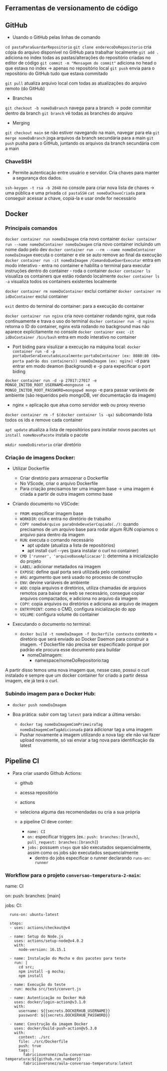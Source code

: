 ## Ferramentas de versionamento de código

## GitHub

- Usando o GitHub pelas linhas de comando

`cd pastaParaGuardarRepositorio`
`git clone enderecoDoRepositorio` cria cópia do arquivo disponível no GitHub para trabalhar localmente
`git add .` adiciona no index todas as pastas/alterações do repositório criadas no editor de código
`git commit -m "Mensagem do commit"` adiciona no head o que estava no index -> apenas no repositório local
`git push` envia para o repositório do GitHub tudo que estava commitado

`git pull` atualiza arquivo local com todas as atualizações do arquivo remoto (do GitHub)

- Branches

`git checkout -b nomeDaBranch` navega para a branch -> pode commitar dentro da branch
`git branch` vê todas as branches do arquivo

- Merging

`git checkout main` se não estiver navegando na main, navegar para ela
`git merge nomeDaBranch` joga arquivos da branch secundária para a main
`git push` pusha para o GitHub, juntando os arquivos da branch secundária com a main


### ChaveSSH 

- Permite autenticação entre usuário e servidor. Cria chaves para manter a segurança dos dados.

`ssh-keygen -t rsa -b 2048` no console para criar nova lista de chaves -> uma pública e uma privada
`cd pastaSSH`
`cat nomeDaChaveCriada` para conseguir acessar a chave, copiá-la e usar onde for necessário


## Docker

### Principais comandos

`docker container run nomeDaImagem` cria novo container
`docker container run --name nomeDoContainer nomeDaImagem` cria novo container incluindo um nome dado pelo dev
`docker container run --rm --name nomeDoContainer nomeDaImagem` executa o container e ele se auto remove ao final da execução
`docker container run -it nomeDaImagem /ComandoQueQuerExecutar` entra em modo interativo - entra no container e habilita o terminal para executar instruções dentro do container - roda o container
`docker container ls` visualiza os containers que estão rodando localmente
`docker container ls -a` visualiza todos os containers existentes localmente

`docker container rm nomeDoContainer` exclui container
`docker container rm idDoContainer` exclui container

`exit` dentro do terminal do container: para a execução do container

`docker container run nginx` cria novo container rodando nginx, que roda continuamente e trava o uso do terminal
`docker container run -d nginx` retorna o ID do container, nginx está rodando no background mas não aparece explicitamente no console
`docker container exec -it idDoContainer /bin/bash` entra em modo interativo no container

- Port biding para visulizar a execução na máquina local: 
`docker container run -d -p portaQueSeraExecutadoLocalmente:portaDoContainer (ex: 8080:80 (80= porta padrão dos containers)) nomeDaImagem (ex: nginx)` -d para entrar em modo deamon (background) e -p para expecificar o port biding

`docker container run -d -p 27017:27017 -e MONGO_INITDB_ROOT_USERNAME=mongouse -e MONGO_INITDB_ROOT_PASSWORD=mongopwd mongo` -e para passar variáveis de ambiente (são requeridos pelo mongoDB, ver documentação da imagem)

- nginx = aplicação que atua como servidor web ou proxy reverso

`docker container rm -f $(docker container ls -qa)` subcomando lista todos os ids e remove cada container

`apt update` atualiza a lista de repositórios para instalar novos pacotes
`apt install nomeNovoPacote` instala o pacote



`mkdir nomeDoDiretorio` criar diretório


### Criação de imagens Docker:
  - Utilizar Dockerfile
    - Criar diretório para armazenar o Dockerfile
    - No VScode, criar o arquivo Dockerfile
    - Para criação precisamos ter uma imagem base -> uma imagem é criada a partir de outra imagem commo base

 - Criando documento no VSCode:
   - `FROM`: especificar imagem base
   - `WORKDIR`: cria e entra no diretório de trabalho 
   - `COPY nomeDoArquivo paraOndeDeveSerCopiado(./)`: quando precisamos de um arquivo base para rodar algum RUN copiamos o arquivo para dentro da imagem
   - `RUN`: executa o comando necessário
     - apt update (atualiza a lista de repositórios)
     - apt install curl --yes (para instalar o curl no container)
   - `CMD ['runner', 'arquivoBaseAplicacao']`: determina a inicialização do projeto
   - `LABEL`: adicionar metadados na imagem
   - `EXPOSE`: define qual porta será utilizada pelo container
   - `ARG`: argumento que será usado no processo de construção
   - `ENV`: devine variáveis de ambiente
   - `ADD`: copia arquivos e diretórios, utiliza chamadas de arquivos remotos para baixar da web se necessário, consegue copiar arquivos compactados, e adiciona no arquivo da imagem
   - `COPY`: copia arquivos ou diretórios e adiciona ao arquivo de imagem
   - `ENTRYPOINT`: como o CMD, configura inicialização do app
   - `VOLUME`: configura volume do container



 - Executando o documento no terminal:
   - `docker build -t nomeDaImagem -f Dockerfile contexto` contexto = diretório que será enviado ao Docker Daemon para construir a imagem. -f Dockerfile não precisa ser especificado porque por padrão ele procura esse documento para buildar
     - nomeDaImagem:
       - namespace/nomeDoRepositorio:tag
   
A partir disso temos uma nova imagem que, nesse caso, possui o curl instalado e sempre que um docker container for criado a partir dessa imagem, ele já terá o curl.

### Subindo imagem para o Docker Hub:
  - `docker push nomeDaImagem`
  
  - Boa prática: subir com tag `latest` para indicar a última versão:
    - `docker tag nomeDaImagemComPrimeiraTag nomeDaImagemComTagAdicionada` para adicionar tag a uma imagem
    - Pushar novamente a imagem utilizando a nova tag: ele não vai fazer upload novamente, só vai enviar a tag nova para identificação da latest


## Pipeline CI

- Para criar usando Github Actions:
  - github
  - acessa repositório
  - actions
  - seleciona alguma das recomendadas ou cria a sua própria

  - a pipeline CI deve conter:
    - `name: CI`
    - `on:` especificar triggers (ex.: `push: branches:[branch]`, `pull_request: branches:[branch]`)
    - `jobs:` possuem `steps` que são executados sequencialmente, assim como os jobs são executados sequencialmente
      - dentro do jobs especificar o runner declarando `runs-on: runner`


### Workflow para o projeto `conversao-temperatura-2-main`:

<!-- nomeando o workflow -->
  name: CI

<!-- definindo quando o workflow deve ser ativado -->
  on:
    push:
      branches: [main]

<!-- definindo as etapas do workflow -->
  jobs: 
    CI:
  <!-- definindo onde o workflow vai rodar -->
      runs-on: ubuntu-latest

  <!-- definindo os passos do workflow -->
      steps:
      - uses: actions/checkout@v4

  <!-- garantindo a instalação do Nodejs no runner para poder compilar a aplicação (projeto foi desenvolvido em Nodejs versão 16.15.1) -->
      - name: Setup do Node.js
        uses: actions/setup-node@v4.0.2
        with:
          node-version: 16.15.1

  <!-- instalando a ferramenta de testes e os pacotes para poder rodar os testes -->
      - name: Instalação do Mocha e dos pacotes para teste
        run: |
          cd src;
          npm install -g mocha;
          npm install
          
  <!-- executando os testes -->
      - name: Execução do teste
        run: mocha src/test/convert.js


  <!-- fazendo login com o Docker Hub para ter permissão de acesso a imagem utilizando secrets para não expor username e password-->
      - name: Autenticação no Docker Hub
        uses: docker/login-action@v3.1.0
        with:
          username: ${{secrets.DOCKERHUB_USERNAME}}
          password: ${{secrets.DOCKERHUB_PASSWORD}}

  <!-- construindo e pushando a imagem docker. github.run_number pega o número da execução da pipeline e utiliza como tag -->
      - name: Construção da imagem Docker
        uses: docker/build-push-action@v5.3.0
        with:
          context: ./src
          file: ./src/Dockerfile
          push: true
          tags: |
            fabricioveronez/aula-conversao-temperatura:${{github.run_number}}
            fabricioveronez/aula-conversao-temperatura:latest



<!-- Indentação deve estar correta pro código funcionar devido a extensão .yml do doc! -->



<!-- ADICIONAR SECRETS EM UM PROJETO:

  No GitHub:
    - Settings
    - Secrets
    - Actions
    - New repository secret
      - Name: dar um nome ao secret ex.: DOCKERHUB_USERNAME
      - value: valor do secret

 -->